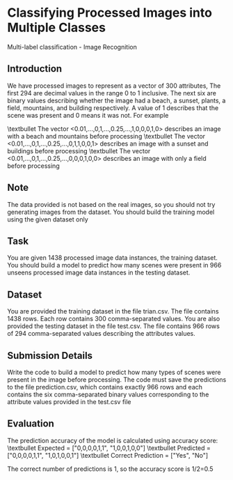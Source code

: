 # Classifying Processed Images into Multiple Classes

Multi-label classification - Image Recognition 

## Introduction
We have processed images to represent as a vector of 300 attributes, The first 294 are decimal values in the range 0 to 1 inclusive. The next six are binary values describing whether the image had a beach, a sunset, plants, a field, mountains, and building respectively. A value of 1 describes that the scene was present and 0 means it was not. For example

\textbullet The vector <0.01,...,0,1,...,0.25,...,1,0,0,0,1,0> describes an image with a beach and mountains before processing
\textbullet The vector <0.01,...,0,1,...,0.25,...,0,1,1,0,0,1> describes an image with a sunset and buildings before processing
\textbullet The vector <0.01,...,0,1,...,0.25,...,0,0,0,1,0,0> describes an image with only a field before processing

## Note
The data provided is not based on the real images, so you should not try generating images from the dataset. You should build the training model using the given dataset only

## Task
You are given 1438 processed image data instances, the training dataset. You should build a model to predict how many scenes were present in 966 unseens processed image data instances in the testing dataset.

## Dataset
You are provided the training dataset in the file trian.csv. The file contains 1438 rows. Each row contains 300 comma-separated values. You are also provided the testing dataset in the file test.csv. The file contains 966 rows of 294 comma-separated values describing the attributes values.

## Submission Details
Write the code to build a model to predict how many types of scenes were present in the image before processing. The code must save the predictions to the file prediction.csv, which contains exactly 966 rows and each contains the six comma-separated binary values corresponding to the attribute values provided in the test.csv file

## Evaluation
The prediction accuracy of the model is calculated using accuracy score:
\textbullet Expected = ["0,0,0,0,1,1", "1,0,0,1,0,0"]
\textbullet Predicted = ["0,0,0,0,1,1", "1,0,1,0,0,1"]
\textbullet  Correct Prediction = ["Yes", "No"]

The correct number of predictions is 1, so the accuracy score is 1/2=0.5
